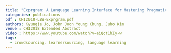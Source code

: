 ```yaml
---
title: "Exprgram: A Language Learning Interface for Mastering Pragmatic Competence"
categories: publications
pdf : CHI2018-LBW-Exprgram.pdf
authors: Kyungje Jo, John Joon Young Chung, Juho Kim
venue : CHI2018 Extended Abstract
video : https://www.youtube.com/watch?v=aiQct1hIy-w
tags:
  - crowdsourcing, learnersourcing, language learning
---
```

